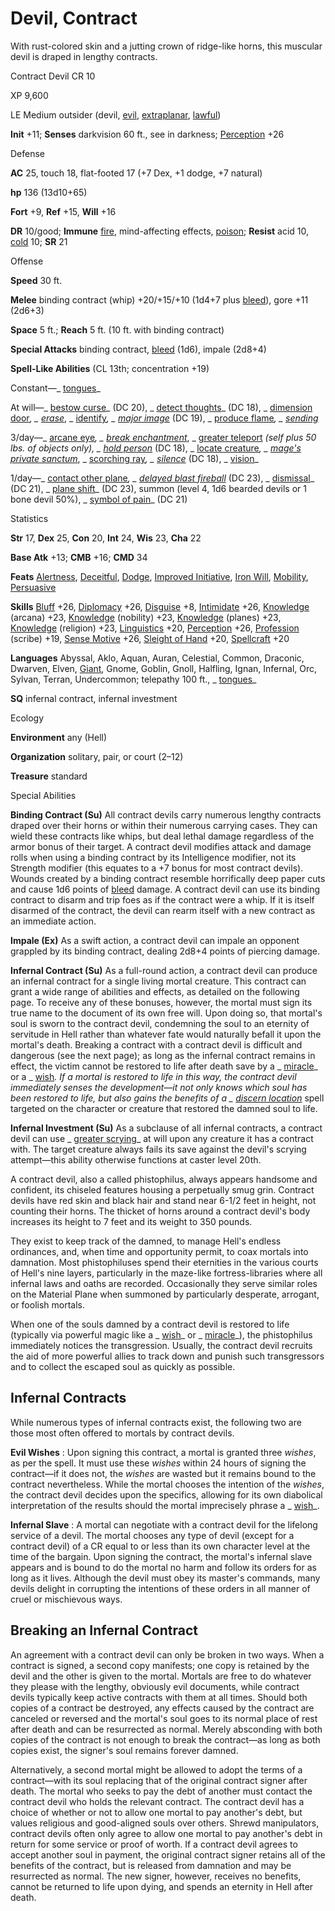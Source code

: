 # Devil, Contract

With rust-colored skin and a jutting crown of ridge-like horns, this muscular devil is draped in lengthy contracts.

Contract Devil CR 10

XP 9,600

LE Medium outsider (devil, [evil](/pathfinderRPG/prd/monsters/creatureTypes.html#_evil-subtype), [extraplanar](/pathfinderRPG/prd/monsters/creatureTypes.html#_extraplanar-subtype), [lawful](/pathfinderRPG/prd/monsters/creatureTypes.html#_lawful-subtype))

**Init** +11; **Senses** darkvision 60 ft., see in darkness; [Perception](/pathfinderRPG/prd/skills/perception.html#_perception) +26

Defense

**AC** 25, touch 18, flat-footed 17 (+7 Dex, +1 dodge, +7 natural)

**hp** 136 (13d10+65)

**Fort** +9, **Ref** +15, **Will** +16

**DR** 10/good; **Immune** [fire](/pathfinderRPG/prd/monsters/creatureTypes.html#_fire-subtype), mind-affecting effects, [poison](/pathfinderRPG/prd/monsters/universalMonsterRules.html#_poison-(ex-or-su)); **Resist** acid 10, [cold](/pathfinderRPG/prd/monsters/creatureTypes.html#_cold-subtype) 10; **SR** 21

Offense

**Speed** 30 ft.

**Melee** binding contract (whip) +20/+15/+10 (1d4+7 plus [bleed](/pathfinderRPG/prd/monsters/universalMonsterRules.html#_bleed)), gore +11 (2d6+3)

**Space** 5 ft.; **Reach** 5 ft. (10 ft. with binding contract)

**Special Attacks** binding contract, [bleed](/pathfinderRPG/prd/monsters/universalMonsterRules.html#_bleed) (1d6), impale (2d8+4)

**Spell-Like Abilities** (CL 13th; concentration +19)

Constant—_ [tongues](/pathfinderRPG/prd/spells/tongues.html#_tongues)_

At will—_ [bestow curse](/pathfinderRPG/prd/spells/bestowCurse.html#_bestow-curse)_ (DC 20), _ [detect thoughts](/pathfinderRPG/prd/spells/detectThoughts.html#_detect-thoughts)_ (DC 18), _ [dimension door](/pathfinderRPG/prd/spells/dimensionDoor.html#_dimension-door)_, _ [erase](/pathfinderRPG/prd/spells/erase.html#_erase)_, _ [identify](/pathfinderRPG/prd/spells/identify.html#_identify)_, _ [major image](/pathfinderRPG/prd/spells/majorImage.html#_major-image)_ (DC 19), _ [produce flame](/pathfinderRPG/prd/spells/produceFlame.html#_produce-flame)_, _ [sending](/pathfinderRPG/prd/spells/sending.html#_sending)_

3/day—_ [arcane eye](/pathfinderRPG/prd/spells/arcaneEye.html#_arcane-eye)_, _ [break enchantment](/pathfinderRPG/prd/spells/breakEnchantment.html#_break-enchantment)_, _ [greater teleport](/pathfinderRPG/prd/spells/teleport.html#_teleport-greater) _(self plus 50 lbs. of objects only), _ [hold person](/pathfinderRPG/prd/spells/holdPerson.html#_hold-person)_ (DC 18), _ [locate creature](/pathfinderRPG/prd/spells/locateCreature.html#_locate-creature)_, _ [mage's private sanctum](/pathfinderRPG/prd/spells/mageSPrivateSanctum.html#_mage-s-private-sanctum)_, _ [scorching ray](/pathfinderRPG/prd/spells/scorchingRay.html#_scorching-ray)_, _ [silence](/pathfinderRPG/prd/spells/silence.html#_silence)_ (DC 18), _ [vision](/pathfinderRPG/prd/spells/vision.html#_vision)_

1/day—_ [contact other plane](/pathfinderRPG/prd/spells/contactOtherPlane.html#_contact-other-plane)_, _ [delayed blast fireball](/pathfinderRPG/prd/spells/delayedBlastFireball.html#_delayed-blast-fireball)_ (DC 23), _ [dismissal](/pathfinderRPG/prd/spells/dismissal.html#_dismissal)_ (DC 21), _ [plane shift](/pathfinderRPG/prd/spells/planeShift.html#_plane-shift)_ (DC 23), summon (level 4, 1d6 bearded devils or 1 bone devil 50%), _ [symbol of pain](/pathfinderRPG/prd/spells/symbolOfPain.html#_symbol-of-pain)_ (DC 21)

Statistics

**Str** 17, **Dex** 25, **Con** 20, **Int** 24, **Wis** 23, **Cha** 22

**Base Atk** +13; **CMB** +16; **CMD** 34

**Feats** [Alertness](/pathfinderRPG/prd/feats.html#_alertness), [Deceitful](/pathfinderRPG/prd/feats.html#_deceitful), [Dodge](/pathfinderRPG/prd/feats.html#_dodge), [Improved Initiative](/pathfinderRPG/prd/feats.html#_improved-initiative), [Iron Will](/pathfinderRPG/prd/feats.html#_iron-will), [Mobility](/pathfinderRPG/prd/feats.html#_mobility), [Persuasive](/pathfinderRPG/prd/feats.html#_persuasive)

**Skills** [Bluff](/pathfinderRPG/prd/skills/bluff.html#_bluff) +26, [Diplomacy](/pathfinderRPG/prd/skills/diplomacy.html#_diplomacy) +26, [Disguise](/pathfinderRPG/prd/skills/disguise.html#_disguise) +8, [Intimidate](/pathfinderRPG/prd/skills/intimidate.html#_intimidate) +26, [Knowledge](/pathfinderRPG/prd/skills/knowledge.html#_knowledge) (arcana) +23, [Knowledge](/pathfinderRPG/prd/skills/knowledge.html#_knowledge) (nobility) +23, [Knowledge](/pathfinderRPG/prd/skills/knowledge.html#_knowledge) (planes) +23, [Knowledge](/pathfinderRPG/prd/skills/knowledge.html#_knowledge) (religion) +23, [Linguistics](/pathfinderRPG/prd/skills/linguistics.html#_linguistics) +20, [Perception](/pathfinderRPG/prd/skills/perception.html#_perception) +26, [Profession](/pathfinderRPG/prd/skills/profession.html#_profession) (scribe) +19, [Sense Motive](/pathfinderRPG/prd/skills/senseMotive.html#_sense-motive) +26, [Sleight of Hand](/pathfinderRPG/prd/skills/sleightOfHand.html#_sleight-of-hand) +20, [Spellcraft](/pathfinderRPG/prd/skills/spellcraft.html#_spellcraft) +20

**Languages** Abyssal, Aklo, Aquan, Auran, Celestial, Common, Draconic, Dwarven, Elven, [Giant](/pathfinderRPG/prd/monsters/creatureTypes.html#_giant-subtype), Gnome, Goblin, Gnoll, Halfling, Ignan, Infernal, Orc, Sylvan, Terran, Undercommon; telepathy 100 ft., _ [tongues](/pathfinderRPG/prd/spells/tongues.html#_tongues)_

**SQ** infernal contract, infernal investment

Ecology

**Environment** any (Hell)

**Organization** solitary, pair, or court (2–12)

**Treasure** standard

Special Abilities

**Binding Contract (Su)** All contract devils carry numerous lengthy contracts draped over their horns or within their numerous carrying cases. They can wield these contracts like whips, but deal lethal damage regardless of the armor bonus of their target. A contract devil modifies attack and damage rolls when using a binding contract by its Intelligence modifier, not its Strength modifier (this equates to a +7 bonus for most contract devils). Wounds created by a binding contract resemble horrifically deep paper cuts and cause 1d6 points of [bleed](/pathfinderRPG/prd/monsters/universalMonsterRules.html#_bleed) damage. A contract devil can use its binding contract to disarm and trip foes as if the contract were a whip. If it is itself disarmed of the contract, the devil can rearm itself with a new contract as an immediate action.

**Impale (Ex)** As a swift action, a contract devil can impale an opponent grappled by its binding contract, dealing 2d8+4 points of piercing damage.

**Infernal Contract (Su)** As a full-round action, a contract devil can produce an infernal contract for a single living mortal creature. This contract can grant a wide range of abilities and effects, as detailed on the following page. To receive any of these bonuses, however, the mortal must sign its true name to the document of its own free will. Upon doing so, that mortal's soul is sworn to the contract devil, condemning the soul to an eternity of servitude in Hell rather than whatever fate would naturally befall it upon the mortal's death. Breaking a contract with a contract devil is difficult and dangerous (see the next page); as long as the infernal contract remains in effect, the victim cannot be restored to life after death save by a _ [miracle](/pathfinderRPG/prd/spells/miracle.html#_miracle)_ or a _ [wish](/pathfinderRPG/prd/spells/wish.html#_wish)_. If a mortal is restored to life in this way, the contract devil immediately senses the development—it not only knows which soul has been restored to life, but also gains the benefits of a _ [discern location](/pathfinderRPG/prd/spells/discernLocation.html#_discern-location)_ spell targeted on the character or creature that restored the damned soul to life.

**Infernal Investment (Su)** As a subclause of all infernal contracts, a contract devil can use _ [greater scrying](/pathfinderRPG/prd/spells/scrying.html#_scrying-greater)_ at will upon any creature it has a contract with. The target creature always fails its save against the devil's scrying attempt—this ability otherwise functions at caster level 20th.

A contract devil, also a called phistophilus, always appears handsome and confident, its chiseled features housing a perpetually smug grin. Contract devils have red skin and black hair and stand near 6-1/2 feet in height, not counting their horns. The thicket of horns around a contract devil's body increases its height to 7 feet and its weight to 350 pounds.

They exist to keep track of the damned, to manage Hell's endless ordinances, and, when time and opportunity permit, to coax mortals into damnation. Most phistophiluses spend their eternities in the various courts of Hell's nine layers, particularly in the maze-like fortress-libraries where all infernal laws and oaths are recorded. Occasionally they serve similar roles on the Material Plane when summoned by particularly desperate, arrogant, or foolish mortals.

When one of the souls damned by a contract devil is restored to life (typically via powerful magic like a _ [wish](/pathfinderRPG/prd/spells/wish.html#_wish)_ or _ [miracle](/pathfinderRPG/prd/spells/miracle.html#_miracle)_), the phistophilus immediately notices the transgression. Usually, the contract devil recruits the aid of more powerful allies to track down and punish such transgressors and to collect the escaped soul as quickly as possible.

## Infernal Contracts

While numerous types of infernal contracts exist, the following two are those most often offered to mortals by contract devils.

**Evil Wishes** : Upon signing this contract, a mortal is granted three _wishes_, as per the spell. It must use these _wishes_ within 24 hours of signing the contract—if it does not, the _wishes_ are wasted but it remains bound to the contract nevertheless. While the mortal chooses the intention of the _wishes_, the contract devil decides upon the specifics, allowing for its own diabolical interpretation of the results should the mortal imprecisely phrase a _ [wish](/pathfinderRPG/prd/spells/wish.html#_wish)_.

**Infernal Slave** : A mortal can negotiate with a contract devil for the lifelong service of a devil. The mortal chooses any type of devil (except for a contract devil) of a CR equal to or less than its own character level at the time of the bargain. Upon signing the contract, the mortal's infernal slave appears and is bound to do the mortal no harm and follow its orders for as long as it lives. Although the devil must obey its master's commands, many devils delight in corrupting the intentions of these orders in all manner of cruel or mischievous ways.

## Breaking an Infernal Contract

An agreement with a contract devil can only be broken in two ways. When a contract is signed, a second copy manifests; one copy is retained by the devil and the other is given to the mortal. Mortals are free to do whatever they please with the lengthy, obviously evil documents, while contract devils typically keep active contracts with them at all times. Should both copies of a contract be destroyed, any effects caused by the contract are canceled or reversed and the mortal's soul goes to its normal place of rest after death and can be resurrected as normal. Merely absconding with both copies of the contract is not enough to break the contract—as long as both copies exist, the signer's soul remains forever damned.

Alternatively, a second mortal might be allowed to adopt the terms of a contract—with its soul replacing that of the original contract signer after death. The mortal who seeks to pay the debt of another must contact the contract devil who holds the relevant contract. The contract devil has a choice of whether or not to allow one mortal to pay another's debt, but values religious and good-aligned souls over others. Shrewd manipulators, contract devils often only agree to allow one mortal to pay another's debt in return for some service or proof of worth. If a contract devil agrees to accept another soul in payment, the original contract signer retains all of the benefits of the contract, but is released from damnation and may be resurrected as normal. The new signer, however, receives no benefits, cannot be returned to life upon dying, and spends an eternity in Hell after death.

